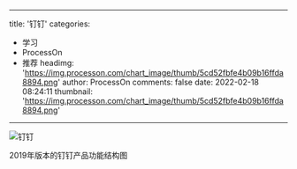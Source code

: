 
---
title: '钉钉'
categories: 
 - 学习
 - ProcessOn
 - 推荐
headimg: 'https://img.processon.com/chart_image/thumb/5cd52fbfe4b09b16ffda8894.png'
author: ProcessOn
comments: false
date: 2022-02-18 08:24:11
thumbnail: 'https://img.processon.com/chart_image/thumb/5cd52fbfe4b09b16ffda8894.png'
---

<div>   
<img class="thumb" alt="钉钉" src="https://img.processon.com/chart_image/thumb/5cd52fbfe4b09b16ffda8894.png" referrerpolicy="no-referrer">
<p>2019年版本的钉钉产品功能结构图</p>  
</div>
            